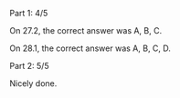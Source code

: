 Part 1: 4/5

On 27.2, the correct answer was A, B, C.

On 28.1, the correct answer was A, B, C, D.


Part 2: 5/5

Nicely done.